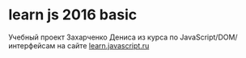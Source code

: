 # learn js 2016 basic
Учебный проект Захарченко Дениса 
из курса по JavaScript/DOM/интерфейсам
на сайте [learn.javascript.ru](http://learn.javascript.ru)
